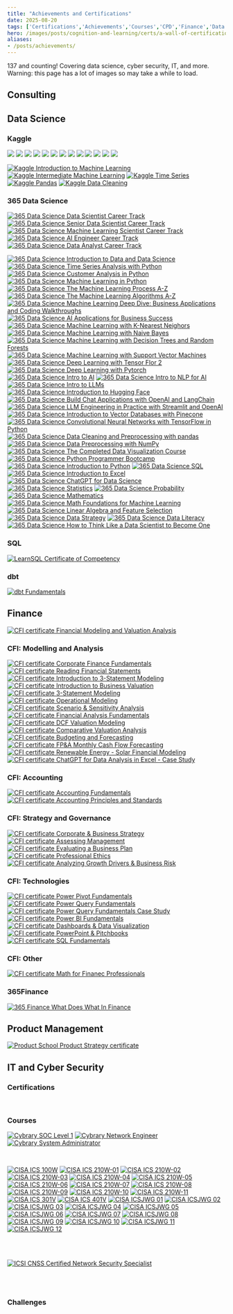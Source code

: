```yaml
---
title: "Achievements and Certifications"
date: 2025-08-20
tags: ['Certifications','Achievements','Courses','CPD','Finance','Data Science','Maths']
hero: /images/posts/cognition-and-learning/certs/a-wall-of-certifications.jpg
aliases: 
- /posts/achievements/
---
```


137 <!-- don't forget to update data/sections/accomplishments --> and counting! Covering data science, cyber security, IT, and more. Warning: this page has a lot of images so may take a while to load.

## Consulting

<div data-iframe-width="150" data-iframe-height="270" data-share-badge-id="c3390d0d-3c92-48ad-b2ac-4939e89a4fd4" data-share-badge-host="https://www.credly.com"></div><script type="text/javascript" async src="//cdn.credly.com/assets/utilities/embed.js"></script>

## Data Science

### Kaggle

<img class="kaggle-badge" src="https://www.googleapis.com/download/storage/v1/b/kaggle-user-content/o/inbox%2F1488634%2F9c37cceb9f493bb678dd909e988b1456%2FBadge-1.svg?generation=1727462477436270&amp;alt=media">
<img class="kaggle-badge" src="https://www.googleapis.com/download/storage/v1/b/kaggle-user-content/o/inbox%2F1488634%2F06808571894d065a64243d6ba468be2b%2FBadge-4.svg?generation=1727462524641424&amp;alt=media">
<img class="kaggle-badge" src="https://www.googleapis.com/download/storage/v1/b/kaggle-user-content/o/inbox%2F1488634%2F45be693e46c3d59a48e65f903aad246b%2FBadge-5.svg?generation=1727462562515977&alt=media">
<img class="kaggle-badge" src="https://www.googleapis.com/download/storage/v1/b/kaggle-user-content/o/inbox%2F1488634%2F09e1f99bdf3222934ad7769409ec3f6d%2FBadge-26.svg?generation=1727468059623106&amp;alt=media">
<img class="kaggle-badge" src="https://www.googleapis.com/download/storage/v1/b/kaggle-user-content/o/inbox%2F1488634%2F1e4546d427340e1495b9ee02261e2dc6%2FBadge-34.svg?generation=1727468126171650&amp;alt=media">
<img class="kaggle-badge" src="https://www.googleapis.com/download/storage/v1/b/kaggle-user-content/o/inbox%2F1488634%2F7567026dd0c594f1193b49a98a976056%2FBadge-35.svg?generation=1727468213893504&amp;alt=media">
<img class="kaggle-badge" src="https://www.googleapis.com/download/storage/v1/b/kaggle-user-content/o/inbox%2F1488634%2F28e0e70842ce6972f4d68f5b6ecd549a%2FBadge-12.svg?generation=1727462988946700&amp;alt=media">
<img class="kaggle-badge" src="https://www.googleapis.com/download/storage/v1/b/kaggle-user-content/o/inbox%2F1488634%2Fbd815f5d633db594d07a22a6e3f1067e%2FBadge-43.svg?generation=1727468286042063&amp;alt=media">
<img class="kaggle-badge" src="https://www.googleapis.com/download/storage/v1/b/kaggle-user-content/o/inbox%2F1488634%2F0b96fc543a2faf02467b3dcd5833feff%2FBadge-45.svg?generation=1727468334875991&amp;alt=media">
<img class="kaggle-badge" src="https://www.googleapis.com/download/storage/v1/b/kaggle-user-content/o/inbox%2F1488634%2Fbac00bdcf5aa52c077bef4d95da882f3%2FBadge-37.svg?generation=1727468352009252&amp;alt=media">
<img class="kaggle-badge" src="https://www.googleapis.com/download/storage/v1/b/kaggle-user-content/o/inbox%2F1488634%2F59be06dc5fa3103f7f3d4064730449a4%2FBadge-38.svg?generation=1727468372542689&amp;alt=media">
<img class="kaggle-badge" src="https://www.googleapis.com/download/storage/v1/b/kaggle-user-content/o/inbox%2F304806%2F1677a9768c3edb109351613acb6f8673%2FBadge-57.svg?generation=1731369061704923&amp;alt=media">
<img class="kaggle-badge" src="https://www.googleapis.com/download/storage/v1/b/kaggle-user-content/o/inbox%2F1488634%2F6e139e7278fc9c33210e39baf918967f%2FBadge-53.svg?generation=1727468684057299&amp;alt=media">

<a href="/images/posts/cognition-and-learning/certs/kaggle-itml.jpg" target="_blank"><img class="cert cert-img-quarter" src="/images/posts/cognition-and-learning/certs/kaggle-itml.jpg" alt="Kaggle Introduction to Machine Learning"></a>
<a href="/images/posts/cognition-and-learning/certs/kaggle-iml.jpg" target="_blank"><img class="cert cert-img-quarter" src="/images/posts/cognition-and-learning/certs/kaggle-iml.jpg" alt="Kaggle Intermediate Machine Learning"></a>
<a href="/images/posts/cognition-and-learning/certs/kaggle-ts.jpg" target="_blank"><img class="cert cert-img-quarter" src="/images/posts/cognition-and-learning/certs/kaggle-ts.jpg" alt="Kaggle Time Series"></a>
<a href="/images/posts/cognition-and-learning/certs/kaggle-pandas.jpg" target="_blank"><img class="cert cert-img-quarter" src="/images/posts/cognition-and-learning/certs/kaggle-pandas.jpg" alt="Kaggle Pandas"></a>
<a href="/images/posts/cognition-and-learning/certs/kaggle-dc.jpg" target="_blank"><img class="cert cert-img-quarter" src="/images/posts/cognition-and-learning/certs/kaggle-dc.jpg" alt="Kaggle Data Cleaning"></a>

### 365 Data Science

<a href="https://learn.365datascience.com/c/efd08b4dbe/" target="_blank"><img class="cert cert-img-half" src="/images/posts/cognition-and-learning/certs/365ds-dsct.jpg" alt="365 Data Science Data Scientist Career Track"></a>
<a href="https://learn.365datascience.com/c/5b68df13eb/" target="_blank"><img class="cert cert-img-half" src="/images/posts/cognition-and-learning/certs/365ds-sdsct.jpg" alt="365 Data Science Senior Data Scientist Career Track"></a>
<a href="https://learn.365datascience.com/c/a7b7a4105b/" target="_blank"><img class="cert cert-img-half" src="/images/posts/cognition-and-learning/certs/365ds-mlsct.jpg" alt="365 Data Science Machine Learning Scientist Career Track"></a>
<a href="https://learn.365datascience.com/c/fb7897ecd0/" target="_blank"><img class="cert cert-img-half" src="/images/posts/cognition-and-learning/certs/365ds-aiect.jpg" alt="365 Data Science AI Engineer Career Track"></a>
<a href="https://learn.365datascience.com/c/0f771dbeee/" target="_blank"><img class="cert cert-img-half" src="/images/posts/cognition-and-learning/certs/365ds-dact.jpg" alt="365 Data Science Data Analyst Career Track"></a>

<a href="https://learn.365datascience.com/c/9f750edf9f/" target="_blank"><img class="cert cert-img-quarter" src="/images/posts/cognition-and-learning/certs/365ds-itdads.jpg" alt="365 Data Science Introduction to Data and Data Science"></a>
<a href="https://learn.365datascience.com/c/9fd496bdc8/" target="_blank"><img class="cert cert-img-quarter" src="/images/posts/cognition-and-learning/certs/365ds-tsawp.jpg" alt="365 Data Science Time Series Analysis with Python"></a>
<a href="https://learn.365datascience.com/c/9d892be62f/" target="_blank"><img class="cert cert-img-quarter" src="/images/posts/cognition-and-learning/certs/365ds-caip.jpg" alt="365 Data Science Customer Analysis in Python"></a>
<a href="https://learn.365datascience.com/c/60fd65c651/" target="_blank"><img class="cert cert-img-quarter" src="/images/posts/cognition-and-learning/certs/365ds-mlip.jpg" alt="365 Data Science Machine Learning in Python"></a>
<a href="https://learn.365datascience.com/c/ff3edbef5a/" target="_blank"><img class="cert cert-img-quarter" src="/images/posts/cognition-and-learning/certs/365ds-mlpaz.jpg" alt="365 Data Science The Machine Learning Process A-Z"></a>
<a href="https://learn.365datascience.com/c/db7dc08d9e/" target="_blank"><img class="cert cert-img-quarter" src="/images/posts/cognition-and-learning/certs/365ds-mlaaz.jpg" alt="365 Data Science The Machine Learning Algorithms A-Z"></a>
<a href="https://learn.365datascience.com/c/8b040422b3/" target="_blank"><img class="cert cert-img-quarter" src="/images/posts/cognition-and-learning/certs/365ds-mlddbacw.jpg" alt="365 Data Science Machine Learning Deep Dive: Business Applications and Coding Walkthroughs"></a>
<a href="https://learn.365datascience.com/c/dd80871a8a/" target="_blank"><img class="cert cert-img-quarter" src="/images/posts/cognition-and-learning/certs/365ds-aafbs.jpg" alt="365 Data Science AI Applications for Business Success"></a>
<a href="https://learn.365datascience.com/c/5cff65aa7b/" target="_blank"><img class="cert cert-img-quarter" src="/images/posts/cognition-and-learning/certs/365ds-mlknn.jpg" alt="365 Data Science Machine Learning with K-Nearest Neighors"></a>
<a href="https://learn.365datascience.com/c/3a372a598e/" target="_blank"><img class="cert cert-img-quarter" src="/images/posts/cognition-and-learning/certs/365ds-mlwnb.jpg" alt="365 Data Science Machine Learning with Naive Bayes"></a>
<a href="https://learn.365datascience.com/c/e7e907db65/" target="_blank"><img class="cert cert-img-quarter" src="/images/posts/cognition-and-learning/certs/365ds-mlwdtarf.jpg" alt="365 Data Science Machine Learning with Decision Trees and Random Forests"></a>
<a href="https://learn.365datascience.com/c/eb009d39bf/" target="_blank"><img class="cert cert-img-quarter" src="/images/posts/cognition-and-learning/certs/365ds-mlwsvm.jpg" alt="365 Data Science Machine Learning with Support Vector Machines"></a>
<a href="https://learn.365datascience.com/c/120cc09be3/" target="_blank"><img class="cert cert-img-quarter" src="/images/posts/cognition-and-learning/certs/365ds-dlwtf2.jpg" alt="365 Data Science Deep Learning with Tensor Flor 2"></a>
<a href="https://learn.365datascience.com/c/fcf2dbf770/" target="_blank"><img class="cert cert-img-quarter" src="/images/posts/cognition-and-learning/certs/365ds-dlwp.jpg" alt="365 Data Science Deep Learning with Pytorch"></a>
<a href="https://learn.365datascience.com/c/46563e9cbc/" target="_blank"><img class="cert cert-img-quarter" src="/images/posts/cognition-and-learning/certs/365ds-itai.jpg" alt="365 Data Science Intro to AI"></a>
<a href="https://learn.365datascience.com/c/a79763b09c/" target="_blank"><img class="cert cert-img-quarter" src="/images/posts/cognition-and-learning/certs/365ds-itnfa.jpg" alt="365 Data Science Intro to NLP for AI"></a>
<a href="https://learn.365datascience.com/c/42692ff9ad/" target="_blank"><img class="cert cert-img-quarter" src="/images/posts/cognition-and-learning/certs/365ds-itllms.jpg" alt="365 Data Science Intro to LLMs"></a>
<a href="https://learn.365datascience.com/c/38787362eb/" target="_blank"><img class="cert cert-img-quarter" src="/images/posts/cognition-and-learning/certs/365ds-ithf.jpg" alt="365 Data Science Introduction to Hugging Face"></a>
<a href="https://learn.365datascience.com/c/b5130462db/" target="_blank"><img class="cert cert-img-quarter" src="/images/posts/cognition-and-learning/certs/365ds-bcawoal.jpg" alt="365 Data Science Build Chat Applications with OpenAI and LangChain"></a>
<a href="https://learn.365datascience.com/c/a932b68505/" target="_blank"><img class="cert cert-img-quarter" src="/images/posts/cognition-and-learning/certs/365ds-leipwsao.jpg" alt="365 Data Science LLM Engineering in Practice with Streamlit and OpenAI"></a>
<a href="https://learn.365datascience.com/c/25d4a2f8d7/" target="_blank"><img class="cert cert-img-quarter" src="/images/posts/cognition-and-learning/certs/365ds-itvdwp.jpg" alt="365 Data Science Introduction to Vector Databases with Pinecone"></a>
<a href="https://learn.365datascience.com/c/25d4a2f8d7/" target="_blank"><img class="cert cert-img-quarter" src="/images/posts/cognition-and-learning/certs/365ds-cnnwtf.jpg" alt="365 Data Science Convolutional Neural Networks with TensorFlow in Python"></a>
<a href="https://learn.365datascience.com/c/a8afd26b5a/" target="_blank"><img class="cert cert-img-quarter" src="/images/posts/cognition-and-learning/certs/365ds-dcpp.jpg" alt="365 Data Science Data Cleaning and Preprocessing with pandas"></a>
<a href="https://learn.365datascience.com/c/d88053e02d/" target="_blank"><img class="cert cert-img-quarter" src="/images/posts/cognition-and-learning/certs/365ds-dpwn.jpg" alt="365 Data Science Data Preprocessing with NumPy"></a>
<a href="https://learn.365datascience.com/c/dad5f3b501/" target="_blank"><img class="cert cert-img-quarter" src="/images/posts/cognition-and-learning/certs/365ds-cdvc.jpg" alt="365 Data Science The Completed Data Visualization Course"></a>
<a href="https://learn.365datascience.com/c/20b4f24f2e/" target="_blank"><img class="cert cert-img-quarter" src="/images/posts/cognition-and-learning/certs/365ds-ppb.jpg" alt="365 Data Science Python Programmer Bootcamp"></a>
<a href="https://learn.365datascience.com/c/8f1999384a/" target="_blank"><img class="cert cert-img-quarter" src="/images/posts/cognition-and-learning/certs/365ds-itp.jpg" alt="365 Data Science Introduction to Python"></a>
<a href="https://learn.365datascience.com/c/ac1f7ba991/" target="_blank"><img class="cert cert-img-quarter" src="/images/posts/cognition-and-learning/certs/365ds-sql.jpg" alt="365 Data Science SQL"></a>
<a href="https://learn.365datascience.com/c/2f79b2bb86/" target="_blank"><img class="cert cert-img-quarter" src="/images/posts/cognition-and-learning/certs/365ds-ite.jpg" alt="365 Data Science Introduction to Excel"></a>
<a href="https://learn.365datascience.com/c/c1954f8c7c/" target="_blank"><img class="cert cert-img-quarter" src="/images/posts/cognition-and-learning/certs/365ds-cfds.jpg" alt="365 Data Science ChatGPT for Data Science"></a>
<a href="https://learn.365datascience.com/c/c21095692d/" target="_blank"><img class="cert cert-img-quarter" src="/images/posts/cognition-and-learning/certs/365ds-stats.jpg" alt="365 Data Science Statistics"></a>
<a href="https://learn.365datascience.com/c/6ec4c62de7/" target="_blank"><img class="cert cert-img-quarter" src="/images/posts/cognition-and-learning/certs/365ds-prob.jpg" alt="365 Data Science Probability"></a>
<a href="https://learn.365datascience.com/c/6090c2a7ae/" target="_blank"><img class="cert cert-img-quarter" src="/images/posts/cognition-and-learning/certs/365ds-maths.jpg" alt="365 Data Science Mathematics"></a>
<a href="https://learn.365datascience.com/c/ab8e5bfc37/" target="_blank"><img class="cert cert-img-quarter" src="/images/posts/cognition-and-learning/certs/365ds-mffml.jpg" alt="365 Data Science Math Foundations for Machine Learning"></a>
<a href="https://learn.365datascience.com/c/1586ef7aa5/" target="_blank"><img class="cert cert-img-quarter" src="/images/posts/cognition-and-learning/certs/365ds-laafs.jpg" alt="365 Data Science Linear Algebra and Feature Selection"></a>
<a href="https://learn.365datascience.com/c/109bbab44b/" target="_blank"><img class="cert cert-img-quarter" src="/images/posts/cognition-and-learning/certs/365ds-ds.jpg" alt="365 Data Science Data Strategy"></a>
<a href="https://learn.365datascience.com/c/8b060b2355/" target="_blank"><img class="cert cert-img-quarter" src="/images/posts/cognition-and-learning/certs/365ds-dl.jpg" alt="365 Data Science Data Literacy"></a>
<a href="https://learn.365datascience.com/c/b8be2c94c3/" target="_blank"><img class="cert cert-img-quarter" src="/images/posts/cognition-and-learning/certs/365ds-tlads.jpg" alt="365 Data Science How to Think Like a Data Scientist to Become One"></a>

### SQL

<a href="https://learnsql.com/files/course-certificate/DeayGbRBkIaWcouONIbzXYNFAHJDGkAZzTHIBpxK" target="_blank"><img class="cert cert-img-half" src="/images/posts/cognition-and-learning/certs/lsql-cert-28F16A-02-2025.jpg" alt="LearnSQL Certificate of Competency"></a>

### dbt

<a href="https://credentials.getdbt.com/873e9e88-7bd8-458a-8288-f96fd722b96e" target="_blank"><img class="cert cert-img-quarter" src="/images/posts/cognition-and-learning/certs/dbt-fundamentals.png" alt="dbt Fundamentals"></a>

## Finance

<a href="https://www.credential.net/c5fd8145-4622-4a08-924f-8d2212f40930" target="_blank"><img class="cert cert-img-half" src="/images/posts/cognition-and-learning/certs/CFI-certificate-FMVA.jpg" alt="CFI certificate Financial Modeling and Valuation Analysis"></a>

### CFI: Modelling and Analysis

<a href="https://www.credential.net/824ea71f-2cf9-4df5-bfaa-9084298d753b" target="_blank"><img class="cert cert-img-quarter" src="/images/posts/cognition-and-learning/certs/CFI-certificate-CFF.jpg" alt="CFI certificate Corporate Finance Fundamentals"></a>
<a href="https://www.credential.net/6ea89591-f3eb-477b-b5c4-fc5c9f2a806e" target="_blank"><img class="cert cert-img-quarter" src="/images/posts/cognition-and-learning/certs/CFI-certificate-RFS.jpg" alt="CFI certificate Reading Financial Statements"></a>
<a href="https://www.credential.net/feab1a57-70f8-4e9c-8f16-efe9154bc6a0" target="_blank"><img class="cert cert-img-quarter" src="/images/posts/cognition-and-learning/certs/CFI-certificate-I3SM.jpg" alt="CFI certificate Introduction to 3-Statement Modeling"></a>
<a href="https://www.credential.net/6424b711-a689-4088-b6f7-4e389cedff20" target="_blank"><img class="cert cert-img-quarter" src="/images/posts/cognition-and-learning/certs/CFI-certificate-IBV.jpg" alt="CFI certificate Introduction to Business Valuation"></a>
<a href="https://www.credential.net/dabc847a-1d55-4568-a243-5729489239d5" target="_blank"><img class="cert cert-img-quarter" src="/images/posts/cognition-and-learning/certs/CFI-certificate-3SM.jpg" alt="CFI certificate 3-Statement Modeling"></a>
<a href="https://www.credential.net/291a311a-0c9a-4d6e-b2f0-310419e43c54" target="_blank"><img class="cert cert-img-quarter" src="/images/posts/cognition-and-learning/certs/CFI-certificate-OM.jpg" alt="CFI certificate Operational Modeling"></a>
<a href="https://www.credential.net/a3fe090f-cf44-4a09-8d29-318197f36dca" target="_blank"><img class="cert cert-img-quarter" src="/images/posts/cognition-and-learning/certs/CFI-certificate-SSA.jpg" alt="CFI certificate Scenario & Sensitivity Analysis"></a>
<a href="https://www.credential.net/9c066058-b57b-4e4b-b118-10dd996cde34" target="_blank"><img class="cert cert-img-quarter" src="/images/posts/cognition-and-learning/certs/CFI-certificate-FAF.jpg" alt="CFI certificate Financial Analysis Fundamentals"></a>
<a href="https://www.credential.net/dc714c10-3575-4ed3-9786-40deb983c9e8" target="_blank"><img class="cert cert-img-quarter" src="/images/posts/cognition-and-learning/certs/CFI-certificate-DVM.jpg" alt="CFI certificate DCF Valuation Modeling"></a>
<a href="https://www.credential.net/78195dd5-6372-49b8-89d1-61e33af1ee52" target="_blank"><img class="cert cert-img-quarter" src="/images/posts/cognition-and-learning/certs/CFI-certificate-CVA.jpg" alt="CFI certificate Comparative Valuation Analysis"></a>
<a href="https://www.credential.net/378c7ac0-531a-4b61-9698-807a166cbe13" target="_blank"><img class="cert cert-img-quarter" src="/images/posts/cognition-and-learning/certs/CFI-certificate-BaF.jpg" alt="CFI certificate Budgeting and Forecasting"></a>
<a href="https://www.credential.net/35eb80f7-3fb5-4b20-8fd0-a9a84e19c1a5#acc.uOAF6Sfq" target="_blank"><img class="cert cert-img-quarter" src="/images/posts/cognition-and-learning/certs/CFI-certificate-FPAMCFF.jpg" alt="CFI certificate FP&A Monthly Cash Flow Forecasting"></a>
<a href="https://www.credential.net/7a4fc0a6-0cff-4976-9193-0211a12c976b" target="_blank"><img class="cert cert-img-quarter" src="/images/posts/cognition-and-learning/certs/CFI-certificate-RESFM.jpg" alt="CFI certificate Renewable Energy - Solar Financial Modeling"></a>
<a href="https://www.credential.net/6acb1536-5d93-4a92-812d-cc582f03f603" target="_blank"><img class="cert cert-img-quarter" src="/images/posts/cognition-and-learning/certs/CFI-certificate-CDAE.jpg" alt="CFI certificate ChatGPT for Data Analysis in Excel - Case Study"></a>

### CFI: Accounting

<a href="https://www.credential.net/5aab9e7f-ca85-43f2-ba73-be99e8db44e9" target="_blank"><img class="cert cert-img-quarter" src="/images/posts/cognition-and-learning/certs/CFI-certificate-AF.jpg" alt="CFI certificate Accounting Fundamentals"></a>
<a href="https://www.credential.net/312c35f9-1aa8-4c84-b9ee-95ace09d4fb7" target="_blank"><img class="cert cert-img-quarter" src="/images/posts/cognition-and-learning/certs/CFI-certificate-APS.jpg" alt="CFI certificate Accounting Principles and Standards"></a>

### CFI: Strategy and Governance

<a href="https://www.credential.net/9112ad2f-8142-4e6b-990e-71438c41c1b6" target="_blank"><img class="cert cert-img-quarter" src="/images/posts/cognition-and-learning/certs/CFI-certificate-CBS.jpg" alt="CFI certificate Corporate & Business Strategy"></a>
<a href="https://www.credential.net/4d9c0e51-ba90-4c00-9a80-4ab89a77b0a0" target="_blank"><img class="cert cert-img-quarter" src="/images/posts/cognition-and-learning/certs/CFI-certificate-AM.jpg" alt="CFI certificate Assessing Management"></a>
<a href="https://www.credential.net/bbee3a24-eb2d-489e-9b2f-0fdc2718c5b6" target="_blank"><img class="cert cert-img-quarter" src="/images/posts/cognition-and-learning/certs/CFI-certificate-EBP.jpg" alt="CFI certificate Evaluating a Business Plan"></a>
<a href="https://www.credential.net/9b0f28b5-9224-4d32-9993-fed313d207c7" target="_blank"><img class="cert cert-img-quarter" src="/images/posts/cognition-and-learning/certs/CFI-certificate-PE.jpg" alt="CFI certificate Professional Ethics"></a>
<a href="https://www.credential.net/c2721736-4070-4058-83ff-896c1ca376c4" target="_blank"><img class="cert cert-img-quarter" src="/images/posts/cognition-and-learning/certs/CFI-certificate-AGDBR.jpg" alt="CFI certificate Analyzing Growth Drivers & Business Risk"></a>

### CFI: Technologies

<a href="https://www.credential.net/f04ee428-8605-4fa4-a249-c4fe6108de25" target="_blank"><img class="cert cert-img-quarter" src="/images/posts/cognition-and-learning/certs/CFI-certificate-PPF.jpg" alt="CFI certificate Power Pivot Fundamentals"></a>
<a href="https://www.credential.net/0d129fd2-f089-4b0b-8735-a0843d199c04" target="_blank"><img class="cert cert-img-quarter" src="/images/posts/cognition-and-learning/certs/CFI-certificate-PQF.jpg" alt="CFI certificate Power Query Fundamentals"></a>
<a href="https://www.credential.net/3044bfe9-6d12-4136-a4c2-9024fa319e31" target="_blank"><img class="cert cert-img-quarter" src="/images/posts/cognition-and-learning/certs/CFI-certificate-PQFCS.jpg" alt="CFI certificate Power Query Fundamentals Case Study"></a>
<a href="https://www.credential.net/5c2500fe-9b6b-4716-a7bb-6732f8858673" target="_blank"><img class="cert cert-img-quarter" src="/images/posts/cognition-and-learning/certs/CFI-certificate-PBIF.jpg" alt="CFI certificate Power BI Fundamentals"></a>
<a href="https://www.credential.net/effea637-3c37-45a5-a169-039373ef7c94" target="_blank"><img class="cert cert-img-quarter" src="/images/posts/cognition-and-learning/certs/CFI-certificate-DDV.jpg" alt="CFI certificate Dashboards & Data Visualization"></a>
<a href="https://www.credential.net/fc693442-04e1-4f19-83d3-081f0d2f5625" target="_blank"><img class="cert cert-img-quarter" src="/images/posts/cognition-and-learning/certs/CFI-certificate-PPP.jpg" alt="CFI certificate PowerPoint & Pitchbooks"></a>
<a href="https://www.credential.net/3b3d1585-363e-4711-906a-1d485113bd05" target="_blank"><img class="cert cert-img-quarter" src="/images/posts/cognition-and-learning/certs/CFI-certificate-SQLF.jpg" alt="CFI certificate SQL Fundamentals"></a>

### CFI: Other

<a href="https://www.credential.net/3bd43361-6e23-481e-b42b-9f31283c6691" target="_blank"><img class="cert cert-img-quarter" src="/images/posts/cognition-and-learning/certs/CFI-certificate-MFP.jpg" alt="CFI certificate Math for Finanec Professionals"></a>

### 365Finance

<a href="https://learn.365financialanalyst.com/c/8cdf70934a/" target="_blank"><img class="cert cert-img-quarter" src="/images/posts/cognition-and-learning/certs/365f-wdwif.jpg" alt="365 Finance What Does What In Finance"></a>

## Product Management

<a href="/images/posts/cognition-and-learning/certs/certificate-of-completion-for-product-strategy-microcertification.jpg" target="_blank"><img class="cert cert-img-half" src="/images/posts/cognition-and-learning/certs/certificate-of-completion-for-product-strategy-microcertification.jpg" alt="Product School Product Strategy certificate"></a>

## IT and Cyber Security

### Certifications

<div class="cert" data-iframe-width="150" data-iframe-height="270" data-share-badge-id="e0ee5f5f-d1dd-4cfd-9dca-30866afafe5f" data-share-badge-host="https://www.youracclaim.com"></div><script type="text/javascript" async src="//cdn.youracclaim.com/assets/utilities/embed.js"></script>
<div class="cert" data-iframe-width="150" data-iframe-height="270" data-share-badge-id="b372cf87-a8b0-4f8d-b4fe-f6ef3323729e" data-share-badge-host="https://www.credly.com"></div><script type="text/javascript" async src="//cdn.credly.com/assets/utilities/embed.js"></script>
<div class="cert" data-iframe-width="150" data-iframe-height="270" data-share-badge-id="bac1b4da-8649-43a9-a864-eca08eb011bd" data-share-badge-host="https://www.credly.com"></div><script type="text/javascript" async src="//cdn.credly.com/assets/utilities/embed.js"></script>
<div class="cert" data-iframe-width="150" data-iframe-height="270" data-share-badge-id="4def6ab9-d0fd-4791-b6e5-0cef282da43b" data-share-badge-host="https://www.credly.com"></div><script type="text/javascript" async src="//cdn.credly.com/assets/utilities/embed.js"></script>
<div class="cert" data-iframe-width="150" data-iframe-height="270" data-share-badge-id="53998e82-6426-4023-8c3c-7aa340809459" data-share-badge-host="https://www.credly.com"></div><script type="text/javascript" async src="//cdn.credly.com/assets/utilities/embed.js"></script>
<div class="cert" data-iframe-width="150" data-iframe-height="270" data-share-badge-id="5ea66f70-9a95-42a7-8076-c78c17020de3" data-share-badge-host="https://www.credly.com"></div><script type="text/javascript" async src="//cdn.credly.com/assets/utilities/embed.js"></script>
<div class="cert" data-iframe-width="150" data-iframe-height="270" data-share-badge-id="96f41573-1d1d-4444-82f9-8080038306b8" data-share-badge-host="https://www.youracclaim.com"></div><script type="text/javascript" async src="//cdn.youracclaim.com/assets/utilities/embed.js"></script>
<div class="cert" data-iframe-width="150" data-iframe-height="270" data-share-badge-id="7f0978a0-91f8-4538-abd3-fe601df4a6f6" data-share-badge-host="https://www.youracclaim.com"></div><script type="text/javascript" async src="//cdn.youracclaim.com/assets/utilities/embed.js"></script>
<div class="cert" data-iframe-width="150" data-iframe-height="270" data-share-badge-id="b1d2ba0b-1f2a-4050-b52d-5e5f0654192e" data-share-badge-host="https://www.credly.com"></div><script type="text/javascript" async src="//cdn.credly.com/assets/utilities/embed.js"></script>
<div class="cert" data-iframe-width="150" data-iframe-height="270" data-share-badge-id="3209a1d0-38a8-4c3c-a796-a4ec8dd4cd37" data-share-badge-host="https://www.credly.com"></div><script type="text/javascript" async src="//cdn.credly.com/assets/utilities/embed.js"></script>
<div class="cert" data-iframe-width="150" data-iframe-height="270" data-share-badge-id="d6c6ae61-8164-4656-87de-be988baf1bf9" data-share-badge-host="https://www.credly.com"></div><script type="text/javascript" async src="//cdn.credly.com/assets/utilities/embed.js"></script>

<br>

### Courses

<a href="https://app.cybrary.it/courses/api/certificate/CC-3beb7e33-1435-48ec-9fed-16b0d585baa6/view" target="_blank"><img class="cert cert-img-third" src="/images/posts/cognition-and-learning/certs/cybrary-cert-soc-analyst-level-1.jpg" alt="Cybrary SOC Level 1"></a>
<a href="https://app.cybrary.it/courses/api/certificate/CC-1f4bc6e6-8666-4cee-ab1c-e27178f3ae19/view" target="_blank"><img class="cert cert-img-third" src="/images/posts/cognition-and-learning/certs/cybrary-cert-network-engineer.jpg" alt="Cybrary Network Engineer"></a>
<a href="https://app.cybrary.it/courses/api/certificate/CC-b14d45ad-5e0a-4ffe-ac91-c4f75fc08101/view" target="_blank"><img class="cert cert-img-third" src="/images/posts/cognition-and-learning/certs/cybrary-cert-system-administrator.jpg" alt="Cybrary System Administrator"></a>

<br>

<a href="/images/posts/cognition-and-learning/certs/CISA-ICS-100W.jpg" target="_blank"><img src="/images/posts/cognition-and-learning/certs/CISA-ICS-100W.jpg" alt="CISA ICS 100W" class="cert cert-img-CISA"></a>
<a href="/images/posts/cognition-and-learning/certs/CISA-ICS-210W-01.jpg" target="_blank"><img src="/images/posts/cognition-and-learning/certs/CISA-ICS-210W-01.jpg" alt="CISA ICS 210W-01" class="cert cert-img-CISA"></a>
<a href="/images/posts/cognition-and-learning/certs/CISA-ICS-210W-02.jpg" target="_blank"><img src="/images/posts/cognition-and-learning/certs/CISA-ICS-210W-02.jpg" alt="CISA ICS 210W-02" class="cert cert-img-CISA"></a>
<a href="/images/posts/cognition-and-learning/certs/CISA-ICS-210W-03.jpg" target="_blank"><img src="/images/posts/cognition-and-learning/certs/CISA-ICS-210W-03.jpg" alt="CISA ICS 210W-03" class="cert cert-img-CISA"></a>
<a href="/images/posts/cognition-and-learning/certs/CISA-ICS-210W-04.jpg" target="_blank"><img src="/images/posts/cognition-and-learning/certs/CISA-ICS-210W-04.jpg" alt="CISA ICS 210W-04" class="cert cert-img-CISA"></a>
<a href="/images/posts/cognition-and-learning/certs/CISA-ICS-210W-05.jpg" target="_blank"><img src="/images/posts/cognition-and-learning/certs/CISA-ICS-210W-05.jpg" alt="CISA ICS 210W-05" class="cert cert-img-CISA"></a>
<a href="/images/posts/cognition-and-learning/certs/CISA-ICS-210W-06.jpg" target="_blank"><img src="/images/posts/cognition-and-learning/certs/CISA-ICS-210W-06.jpg" alt="CISA ICS 210W-06" class="cert cert-img-CISA"></a>
<a href="/images/posts/cognition-and-learning/certs/CISA-ICS-210W-07.jpg" target="_blank"><img src="/images/posts/cognition-and-learning/certs/CISA-ICS-210W-07.jpg" alt="CISA ICS 210W-07" class="cert cert-img-CISA"></a>
<a href="/images/posts/cognition-and-learning/certs/CISA-ICS-210W-08.jpg" target="_blank"><img src="/images/posts/cognition-and-learning/certs/CISA-ICS-210W-08.jpg" alt="CISA ICS 210W-08" class="cert cert-img-CISA"></a>
<a href="/images/posts/cognition-and-learning/certs/CISA-ICS-210W-09.jpg" target="_blank"><img src="/images/posts/cognition-and-learning/certs/CISA-ICS-210W-09.jpg" alt="CISA ICS 210W-09" class="cert cert-img-CISA"></a>
<a href="/images/posts/cognition-and-learning/certs/CISA-ICS-210W-10.jpg" target="_blank"><img src="/images/posts/cognition-and-learning/certs/CISA-ICS-210W-10.jpg" alt="CISA ICS 210W-10" class="cert cert-img-CISA"></a>
<a href="/images/posts/cognition-and-learning/certs/CISA-ICS-210W-11.jpg" target="_blank"><img src="/images/posts/cognition-and-learning/certs/CISA-ICS-210W-11.jpg" alt="CISA ICS 210W-11" class="cert cert-img-CISA"></a>
<a href="/images/posts/cognition-and-learning/certs/CISA-ICS-301V.jpg" target="_blank"><img src="/images/posts/cognition-and-learning/certs/CISA-ICS-301V.jpg" alt="CISA ICS 301V" class="cert cert-img-CISA"></a>
<a href="/images/posts/cognition-and-learning/certs/CISA-ICS-401V.jpg" target="_blank"><img src="/images/posts/cognition-and-learning/certs/CISA-ICS-401V.jpg" alt="CISA ICS 401V" class="cert cert-img-CISA"></a>
<a href="/images/posts/cognition-and-learning/certs/CISA-ICSJWG-01.jpg" target="_blank"><img src="/images/posts/cognition-and-learning/certs/CISA-ICSJWG-01.jpg" alt="CISA ICSJWG 01" class="cert cert-img-CISA"></a>
<a href="/images/posts/cognition-and-learning/certs/CISA-ICSJWG-02.jpg" target="_blank"><img src="/images/posts/cognition-and-learning/certs/CISA-ICSJWG-02.jpg" alt="CISA ICSJWG 02" class="cert cert-img-CISA"></a>
<a href="/images/posts/cognition-and-learning/certs/CISA-ICSJWG-03.jpg" target="_blank"><img src="/images/posts/cognition-and-learning/certs/CISA-ICSJWG-03.jpg" alt="CISA ICSJWG 03" class="cert cert-img-CISA"></a>
<a href="/images/posts/cognition-and-learning/certs/CISA-ICSJWG-04.jpg" target="_blank"><img src="/images/posts/cognition-and-learning/certs/CISA-ICSJWG-04.jpg" alt="CISA ICSJWG 04" class="cert cert-img-CISA"></a>
<a href="/images/posts/cognition-and-learning/certs/CISA-ICSJWG-05.jpg" target="_blank"><img src="/images/posts/cognition-and-learning/certs/CISA-ICSJWG-05.jpg" alt="CISA ICSJWG 05" class="cert cert-img-CISA"></a>
<a href="/images/posts/cognition-and-learning/certs/CISA-ICSJWG-06.jpg" target="_blank"><img src="/images/posts/cognition-and-learning/certs/CISA-ICSJWG-06.jpg" alt="CISA ICSJWG 06" class="cert cert-img-CISA"></a>
<a href="/images/posts/cognition-and-learning/certs/CISA-ICSJWG-07.jpg" target="_blank"><img src="/images/posts/cognition-and-learning/certs/CISA-ICSJWG-07.jpg" alt="CISA ICSJWG 07" class="cert cert-img-CISA"></a>
<a href="/images/posts/cognition-and-learning/certs/CISA-ICSJWG-08.jpg" target="_blank"><img src="/images/posts/cognition-and-learning/certs/CISA-ICSJWG-08.jpg" alt="CISA ICSJWG 08" class="cert cert-img-CISA"></a>
<a href="/images/posts/cognition-and-learning/certs/CISA-ICSJWG-09.jpg" target="_blank"><img src="/images/posts/cognition-and-learning/certs/CISA-ICSJWG-09.jpg" alt="CISA ICSJWG 09" class="cert cert-img-CISA"></a>
<a href="/images/posts/cognition-and-learning/certs/CISA-ICSJWG-10.jpg" target="_blank"><img src="/images/posts/cognition-and-learning/certs/CISA-ICSJWG-10.jpg" alt="CISA ICSJWG 10" class="cert cert-img-CISA"></a>
<a href="/images/posts/cognition-and-learning/certs/CISA-ICSJWG-11.jpg" target="_blank"><img src="/images/posts/cognition-and-learning/certs/CISA-ICSJWG-11.jpg" alt="CISA ICSJWG 11" class="cert cert-img-CISA"></a>
<a href="/images/posts/cognition-and-learning/certs/CISA-ICSJWG-12.jpg" target="_blank"><img src="/images/posts/cognition-and-learning/certs/CISA-ICSJWG-12.jpg" alt="CISA ICSJWG 12" class="cert cert-img-CISA"></a>

<br><br>

<a href="https://www.credential.net/9d3651d4-c667-4095-9029-7e6281f6774f" target="_blank"><img  class="cert cert-img-third" src="https://api.accredible.com/v1/frontend/credential_website_embed_image/certificate/18385810" alt="ICSI CNSS Certified Network Security Specialist"></a>

<br><br>

### Challenges

<script src="https://tryhackme.com/badge/97839"></script>

